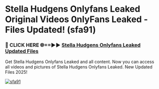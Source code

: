 # Stella Hudgens Onlyfans Leaked Original Videos 0nlyFans Leaked - Files Updated! (sfa91)

<h3>🔴 CLICK HERE 🌐==►► <a href="https://tinyurl.com/2jnfzry5" rel="nofollow">Stella Hudgens Onlyfans Leaked Updated Files</a></h3>

Get Stella Hudgens Onlyfans Leaked and all content. Now you can access all videos and pictures of Stella Hudgens Onlyfans Leaked. New Updated Files 2025!

[![sfa91](https://i.imgur.com/GyGTBgg.gif)](https://tinyurl.com/2jnfzry5)
